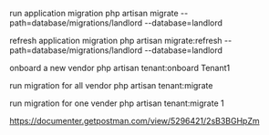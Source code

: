 run application migration
php artisan migrate --path=database/migrations/landlord --database=landlord  

refresh application migration
php artisan migrate:refresh --path=database/migrations/landlord --database=landlord

onboard a new vendor
php artisan tenant:onboard Tenant1

run migration for all vendor
php artisan tenant:migrate

run migration for one vender
php artisan tenant:migrate 1


https://documenter.getpostman.com/view/5296421/2sB3BGHpZm